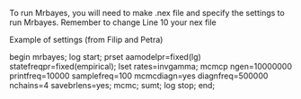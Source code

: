 To run Mrbayes, you will need to make .nex file and specify the settings to run Mrbayes.
Remember to change Line 10 your nex file

Example of settings (from Filip and Petra)

begin mrbayes;
log start;
prset aamodelpr=fixed(lg) statefreqpr=fixed(empirical);
lset rates=invgamma;
mcmcp ngen=10000000 printfreq=10000 samplefreq=100
mcmcdiagn=yes diagnfreq=500000
nchains=4 savebrlens=yes;
mcmc; sumt;
log stop;
end;